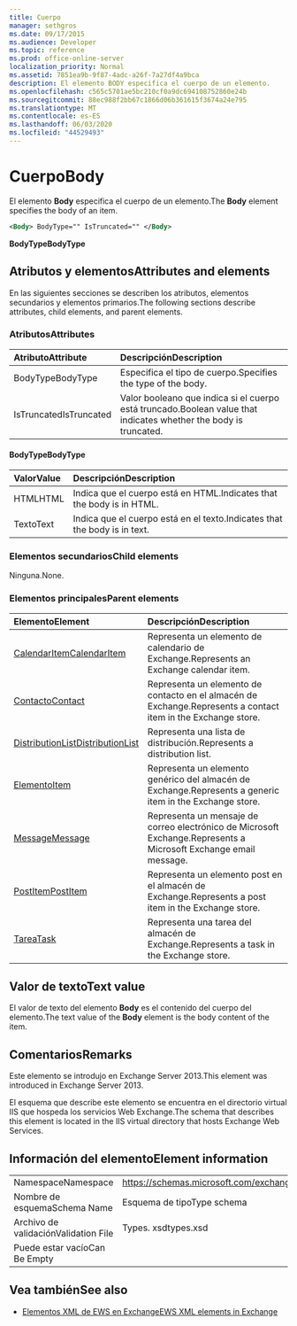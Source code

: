```yaml
---
title: Cuerpo
manager: sethgros
ms.date: 09/17/2015
ms.audience: Developer
ms.topic: reference
ms.prod: office-online-server
localization_priority: Normal
ms.assetid: 7851ea9b-9f87-4adc-a26f-7a27df4a9bca
description: El elemento BODY especifica el cuerpo de un elemento.
ms.openlocfilehash: c565c5701ae5bc210cf0a9dc694108752860e24b
ms.sourcegitcommit: 88ec988f2bb67c1866d06b361615f3674a24e795
ms.translationtype: MT
ms.contentlocale: es-ES
ms.lasthandoff: 06/03/2020
ms.locfileid: "44529493"
---
```

# <a name="body"></a><span data-ttu-id="0c325-103">Cuerpo</span><span class="sxs-lookup"><span data-stu-id="0c325-103">Body</span></span>

<span data-ttu-id="0c325-104">El elemento **Body** especifica el cuerpo de un elemento.</span><span class="sxs-lookup"><span data-stu-id="0c325-104">The **Body** element specifies the body of an item.</span></span> 
  
```XML
<Body> BodyType="" IsTruncated="" </Body>
```

 <span data-ttu-id="0c325-105">**BodyType**</span><span class="sxs-lookup"><span data-stu-id="0c325-105">**BodyType**</span></span>
## <a name="attributes-and-elements"></a><span data-ttu-id="0c325-106">Atributos y elementos</span><span class="sxs-lookup"><span data-stu-id="0c325-106">Attributes and elements</span></span>

<span data-ttu-id="0c325-107">En las siguientes secciones se describen los atributos, elementos secundarios y elementos primarios.</span><span class="sxs-lookup"><span data-stu-id="0c325-107">The following sections describe attributes, child elements, and parent elements.</span></span>
  
### <a name="attributes"></a><span data-ttu-id="0c325-108">Atributos</span><span class="sxs-lookup"><span data-stu-id="0c325-108">Attributes</span></span>

|<span data-ttu-id="0c325-109">**Atributo**</span><span class="sxs-lookup"><span data-stu-id="0c325-109">**Attribute**</span></span>|<span data-ttu-id="0c325-110">**Descripción**</span><span class="sxs-lookup"><span data-stu-id="0c325-110">**Description**</span></span>|
|:-----|:-----|
|<span data-ttu-id="0c325-111">BodyType</span><span class="sxs-lookup"><span data-stu-id="0c325-111">BodyType</span></span>  <br/> |<span data-ttu-id="0c325-112">Especifica el tipo de cuerpo.</span><span class="sxs-lookup"><span data-stu-id="0c325-112">Specifies the type of the body.</span></span>  <br/> |
|<span data-ttu-id="0c325-113">IsTruncated</span><span class="sxs-lookup"><span data-stu-id="0c325-113">IsTruncated</span></span>  <br/> |<span data-ttu-id="0c325-114">Valor booleano que indica si el cuerpo está truncado.</span><span class="sxs-lookup"><span data-stu-id="0c325-114">Boolean value that indicates whether the body is truncated.</span></span>  <br/> |
   
#### <a name="bodytype"></a><span data-ttu-id="0c325-115">BodyType</span><span class="sxs-lookup"><span data-stu-id="0c325-115">BodyType</span></span>

|<span data-ttu-id="0c325-116">**Valor**</span><span class="sxs-lookup"><span data-stu-id="0c325-116">**Value**</span></span>|<span data-ttu-id="0c325-117">**Descripción**</span><span class="sxs-lookup"><span data-stu-id="0c325-117">**Description**</span></span>|
|:-----|:-----|
|<span data-ttu-id="0c325-118">HTML</span><span class="sxs-lookup"><span data-stu-id="0c325-118">HTML</span></span>  <br/> |<span data-ttu-id="0c325-119">Indica que el cuerpo está en HTML.</span><span class="sxs-lookup"><span data-stu-id="0c325-119">Indicates that the body is in HTML.</span></span>  <br/> |
|<span data-ttu-id="0c325-120">Texto</span><span class="sxs-lookup"><span data-stu-id="0c325-120">Text</span></span>  <br/> |<span data-ttu-id="0c325-121">Indica que el cuerpo está en el texto.</span><span class="sxs-lookup"><span data-stu-id="0c325-121">Indicates that the body is in text.</span></span>  <br/> |
   
### <a name="child-elements"></a><span data-ttu-id="0c325-122">Elementos secundarios</span><span class="sxs-lookup"><span data-stu-id="0c325-122">Child elements</span></span>

<span data-ttu-id="0c325-123">Ninguna.</span><span class="sxs-lookup"><span data-stu-id="0c325-123">None.</span></span>
  
### <a name="parent-elements"></a><span data-ttu-id="0c325-124">Elementos principales</span><span class="sxs-lookup"><span data-stu-id="0c325-124">Parent elements</span></span>

|<span data-ttu-id="0c325-125">**Elemento**</span><span class="sxs-lookup"><span data-stu-id="0c325-125">**Element**</span></span>|<span data-ttu-id="0c325-126">**Descripción**</span><span class="sxs-lookup"><span data-stu-id="0c325-126">**Description**</span></span>|
|:-----|:-----|
|[<span data-ttu-id="0c325-127">CalendarItem</span><span class="sxs-lookup"><span data-stu-id="0c325-127">CalendarItem</span></span>](calendaritem.md) <br/> |<span data-ttu-id="0c325-128">Representa un elemento de calendario de Exchange.</span><span class="sxs-lookup"><span data-stu-id="0c325-128">Represents an Exchange calendar item.</span></span>  <br/> |
|[<span data-ttu-id="0c325-129">Contacto</span><span class="sxs-lookup"><span data-stu-id="0c325-129">Contact</span></span>](contact.md) <br/> |<span data-ttu-id="0c325-130">Representa un elemento de contacto en el almacén de Exchange.</span><span class="sxs-lookup"><span data-stu-id="0c325-130">Represents a contact item in the Exchange store.</span></span>  <br/> |
|[<span data-ttu-id="0c325-131">DistributionList</span><span class="sxs-lookup"><span data-stu-id="0c325-131">DistributionList</span></span>](distributionlist.md) <br/> |<span data-ttu-id="0c325-132">Representa una lista de distribución.</span><span class="sxs-lookup"><span data-stu-id="0c325-132">Represents a distribution list.</span></span>  <br/> |
|[<span data-ttu-id="0c325-133">Elemento</span><span class="sxs-lookup"><span data-stu-id="0c325-133">Item</span></span>](item.md) <br/> |<span data-ttu-id="0c325-134">Representa un elemento genérico del almacén de Exchange.</span><span class="sxs-lookup"><span data-stu-id="0c325-134">Represents a generic item in the Exchange store.</span></span>  <br/> |
|[<span data-ttu-id="0c325-135">Message</span><span class="sxs-lookup"><span data-stu-id="0c325-135">Message</span></span>](message-ex15websvcsotherref.md) <br/> |<span data-ttu-id="0c325-136">Representa un mensaje de correo electrónico de Microsoft Exchange.</span><span class="sxs-lookup"><span data-stu-id="0c325-136">Represents a Microsoft Exchange email message.</span></span>  <br/> |
|[<span data-ttu-id="0c325-137">PostItem</span><span class="sxs-lookup"><span data-stu-id="0c325-137">PostItem</span></span>](postitem.md) <br/> |<span data-ttu-id="0c325-138">Representa un elemento post en el almacén de Exchange.</span><span class="sxs-lookup"><span data-stu-id="0c325-138">Represents a post item in the Exchange store.</span></span>  <br/> |
|[<span data-ttu-id="0c325-139">Tarea</span><span class="sxs-lookup"><span data-stu-id="0c325-139">Task</span></span>](task.md) <br/> |<span data-ttu-id="0c325-140">Representa una tarea del almacén de Exchange.</span><span class="sxs-lookup"><span data-stu-id="0c325-140">Represents a task in the Exchange store.</span></span>  <br/> |
   
## <a name="text-value"></a><span data-ttu-id="0c325-141">Valor de texto</span><span class="sxs-lookup"><span data-stu-id="0c325-141">Text value</span></span>

<span data-ttu-id="0c325-142">El valor de texto del elemento **Body** es el contenido del cuerpo del elemento.</span><span class="sxs-lookup"><span data-stu-id="0c325-142">The text value of the **Body** element is the body content of the item.</span></span> 
  
## <a name="remarks"></a><span data-ttu-id="0c325-143">Comentarios</span><span class="sxs-lookup"><span data-stu-id="0c325-143">Remarks</span></span>

<span data-ttu-id="0c325-144">Este elemento se introdujo en Exchange Server 2013.</span><span class="sxs-lookup"><span data-stu-id="0c325-144">This element was introduced in Exchange Server 2013.</span></span>
  
<span data-ttu-id="0c325-145">El esquema que describe este elemento se encuentra en el directorio virtual IIS que hospeda los servicios Web Exchange.</span><span class="sxs-lookup"><span data-stu-id="0c325-145">The schema that describes this element is located in the IIS virtual directory that hosts Exchange Web Services.</span></span>
  
## <a name="element-information"></a><span data-ttu-id="0c325-146">Información del elemento</span><span class="sxs-lookup"><span data-stu-id="0c325-146">Element information</span></span>

|||
|:-----|:-----|
|<span data-ttu-id="0c325-147">Namespace</span><span class="sxs-lookup"><span data-stu-id="0c325-147">Namespace</span></span>  <br/> |https://schemas.microsoft.com/exchange/services/2006/types  <br/> |
|<span data-ttu-id="0c325-148">Nombre de esquema</span><span class="sxs-lookup"><span data-stu-id="0c325-148">Schema Name</span></span>  <br/> |<span data-ttu-id="0c325-149">Esquema de tipo</span><span class="sxs-lookup"><span data-stu-id="0c325-149">Type schema</span></span>  <br/> |
|<span data-ttu-id="0c325-150">Archivo de validación</span><span class="sxs-lookup"><span data-stu-id="0c325-150">Validation File</span></span>  <br/> |<span data-ttu-id="0c325-151">Types. xsd</span><span class="sxs-lookup"><span data-stu-id="0c325-151">types.xsd</span></span>  <br/> |
|<span data-ttu-id="0c325-152">Puede estar vacío</span><span class="sxs-lookup"><span data-stu-id="0c325-152">Can Be Empty</span></span>  <br/> ||
   
## <a name="see-also"></a><span data-ttu-id="0c325-153">Vea también</span><span class="sxs-lookup"><span data-stu-id="0c325-153">See also</span></span>



- [<span data-ttu-id="0c325-154">Elementos XML de EWS en Exchange</span><span class="sxs-lookup"><span data-stu-id="0c325-154">EWS XML elements in Exchange</span></span>](ews-xml-elements-in-exchange.md)

